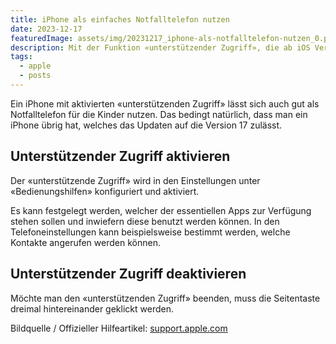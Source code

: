 ```yaml
---
title: iPhone als einfaches Notfalltelefon nutzen
date: 2023-12-17
featuredImage: assets/img/20231217_iphone-als-notfalltelefon-nutzen_0.png
description: Mit der Funktion «unterstützender Zugriff», die ab iOS Version 17 verfügbar ist, kann die komplette Bedienung des iPhones stark reduziert werden. So können essenzielle Apps, wie Telefon, Nachrichten und Kontakte mit grossen Icons dargestellt werden. Dies hilft Menschen mit kognitiven Einschränkungen.
tags:
  - apple
  - posts
---
```

Ein iPhone mit aktivierten «unterstützenden Zugriff» lässt sich auch gut als Notfalltelefon für die Kinder nutzen. Das bedingt natürlich, dass man ein iPhone übrig hat, welches das Updaten auf die Version 17 zulässt.

## Unterstützender Zugriff aktivieren

Der «unterstützende Zugriff» wird in den Einstellungen unter «Bedienungshilfen» konfiguriert und aktiviert.

Es kann festgelegt werden, welcher der essentiellen Apps zur Verfügung stehen sollen und inwiefern diese benutzt werden können. In den Telefoneinstellungen kann beispielsweise bestimmt werden, welche Kontakte angerufen werden können.

## Unterstützender Zugriff deaktivieren

Möchte man den «unterstützenden Zugriff» beenden, muss die Seitentaste dreimal hintereinander geklickt werden.

Bildquelle / Offizieller Hilfeartikel: [support.apple.com](https://support.apple.com/de-de/guide/assistive-access-iphone/devcd5016d31/ios)
